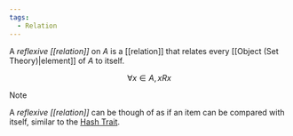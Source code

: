 ```yaml
---
tags:
  - Relation
---
```

A _reflexive [[relation]]_ on $A$ is a [[relation]] that relates every [[Object (Set Theory)|element]] of $A$ to itself.

$$\forall x \in A, x Rx$$

> [!note]
> A _reflexive [[relation]]_ can be though of as if an item can be compared with itself, similar to the [Hash Trait](https://doc.rust-lang.org/std/hash/trait.Hash.html).